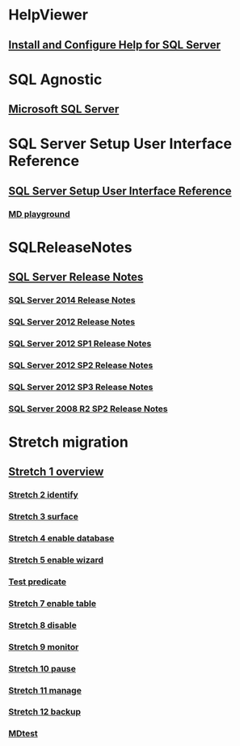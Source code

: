 # HelpViewer
## [Install and Configure Help for SQL Server](Install-and-Configure-Help-for-SQL-Server.md)
# SQL Agnostic
## [Microsoft SQL Server](Microsoft-SQL-Server.md)
# SQL Server Setup User Interface Reference
## [SQL Server Setup User Interface Reference](SQL-Server-Setup-User-Interface-Reference.md)
### [MD playground](MD-playground.md)
# SQLReleaseNotes
## [SQL Server Release Notes](SQL-Server-Release-Notes.md)
### [SQL Server 2014 Release Notes](SQL-Server-2014-Release-Notes.md)
### [SQL Server 2012 Release Notes](SQL-Server-2012-Release-Notes.md)
### [SQL Server 2012 SP1 Release Notes](SQL-Server-2012-SP1-Release-Notes.md)
### [SQL Server 2012 SP2 Release Notes](SQL-Server-2012-SP2-Release-Notes.md)
### [SQL Server 2012 SP3 Release Notes](SQL-Server-2012-SP3-Release-Notes.md)
### [SQL Server 2008 R2 SP2 Release Notes](SQL-Server-2008-R2-SP2-Release-Notes.md)
# Stretch migration
## [Stretch 1 overview](Stretch-1-overview.md)
### [Stretch 2 identify](Stretch-2-identify.md)
### [Stretch 3 surface](Stretch-3-surface.md)
### [Stretch 4 enable database](Stretch-4-enable-database.md)
### [Stretch 5 enable wizard](Stretch-5-enable-wizard.md)
### [Test predicate](Test-predicate.md)
### [Stretch 7 enable table](Stretch-7-enable-table.md)
### [Stretch 8 disable](Stretch-8-disable.md)
### [Stretch 9 monitor](Stretch-9-monitor.md)
### [Stretch 10 pause](Stretch-10-pause.md)
### [Stretch 11 manage](Stretch-11-manage.md)
### [Stretch 12 backup](Stretch-12-backup.md)
### [MDtest](MDtest.md)
